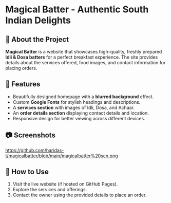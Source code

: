 # Magical Batter - Authentic South Indian Delights

## 🌟 About the Project
**Magical Batter** is a website that showcases high-quality, freshly prepared **Idli & Dosa batters** for a perfect breakfast experience. The site provides details about the services offered, food images, and contact information for placing orders.

## 📌 Features
- Beautifully designed homepage with a **blurred background** effect.
- Custom **Google Fonts** for stylish headings and descriptions.
- A **services section** with images of Idli, Dosa, and Achaar.
- An **order details section** displaying contact details and location.
- Responsive design for better viewing across different devices.

## 📷 Screenshots
https://github.com/haridas-t/magicalbatter/blob/main/magicalbatter%20scn.png

## 🚀 How to Use
1. Visit the live website (if hosted on GitHub Pages).
2. Explore the services and offerings.
3. Contact the owner using the provided details to place an order.


